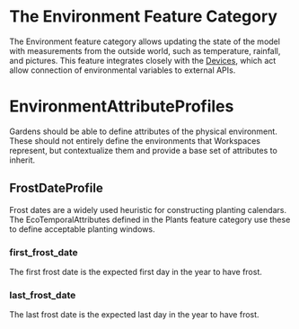 # The Environment Feature Category

The Environment feature category allows updating the state of the model with measurements from the outside world, such as temperature, rainfall, and pictures. This feature integrates closely with the [Devices](/outline/devices/README.md), which act allow connection of environmental variables to external APIs.


# EnvironmentAttributeProfiles

Gardens should be able to define attributes of the physical environment. These should not entirely define the environments that Workspaces represent, but contextualize them and provide a base set of attributes to inherit.

## FrostDateProfile

Frost dates are a widely used heuristic for constructing planting calendars. The EcoTemporalAttributes defined in the Plants feature category use these to define acceptable planting windows.

### first_frost_date

The first frost date is the expected first day in the year to have frost.

### last_frost_date

The last frost date is the expected last day in the year to have frost. 